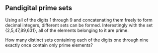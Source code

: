 ## Pandigital prime sets

Using all of the digits $1$ through $9$ and concatenating them freely to form decimal integers, different sets can be formed. Interestingly with the set {$2$,$5$,$47$,$89$,$631$}, all of the elements belonging to it are prime.

How many distinct sets containing each of the digits one through nine exactly once contain only prime elements?
